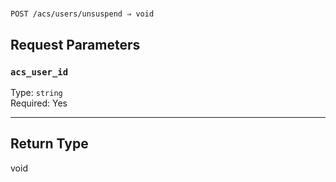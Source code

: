 # 

```
POST /acs/users/unsuspend ⇒ void
```



## Request Parameters

### `acs_user_id`

Type: `string`\
Required: Yes



---

## Return Type

void
